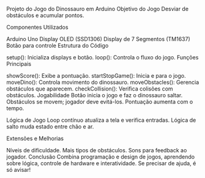 Projeto do Jogo do Dinossauro em Arduino
Objetivo do Jogo
Desviar de obstáculos e acumular pontos.

Componentes Utilizados

Arduino Uno
Display OLED (SSD1306)
Display de 7 Segmentos (TM1637)
Botão para controle
Estrutura do Código

setup(): Inicializa displays e botão.
loop(): Controla o fluxo do jogo.
Funções Principais

showScore(): Exibe a pontuação.
startStopGame(): Inicia e para o jogo.
moveDino(): Controla movimento do dinossauro.
moveObstacles(): Gerencia obstáculos que aparecem.
checkCollision(): Verifica colisões com obstáculos.
Jogabilidade
Botão inicia o jogo e faz o dinossauro saltar.
Obstáculos se movem; jogador deve evitá-los.
Pontuação aumenta com o tempo.

Lógica de Jogo
Loop contínuo atualiza a tela e verifica entradas.
Lógica de salto muda estado entre chão e ar.

Extensões e Melhorias

Níveis de dificuldade.
Mais tipos de obstáculos.
Sons para feedback ao jogador.
Conclusão
Combina programação e design de jogos,
aprendendo sobre lógica, controle de hardware e interatividade.
Se precisar de ajuda, é só avisar!

